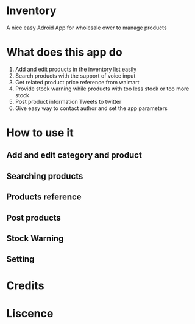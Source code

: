 # Inventory 
A nice easy Adroid App for wholesale ower to manage products 
# What does this app do
1. Add and edit products in the inventory list easily
2. Search products with the support of  voice input
3. Get related product price reference from walmart
4. Provide stock warning while products with too less stock or too more stock
5. Post product information Tweets to twitter
6. Give easy way to contact author and set the app parameters
# How to use it
## Add and edit category and product
## Searching products
## Products reference
## Post products
## Stock Warning
## Setting
# Credits
# Liscence

